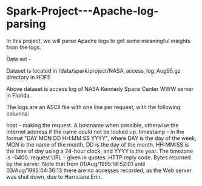 # Spark-Project---Apache-log-parsing
In this project, we will parse Apache logs to get some meaningful insights from the logs.

Data set -

Dataset is located in /data/spark/project/NASA_access_log_Aug95.gz directory in HDFS

Above dataset is access log of NASA Kennedy Space Center WWW server in Florida.

The logs are an ASCII file with one line per request, with the following columns:

host - making the request. A hostname when possible, otherwise the Internet address if the name could not be looked up.
timestamp - in the format "DAY MON DD HH:MM:SS YYYY", where DAY is the day of the week, MON is the name of the month, DD is the day of the month, HH:MM:SS is the time of day using a 24-hour clock, and YYYY is the year. The timezone is -0400.
request URL - given in quotes.
HTTP reply code.
Bytes returned by the server.
Note that from 01/Aug/1995:14:52:01 until 03/Aug/1995:04:36:13 there are no accesses recorded, as the Web server was shut down, due to Hurricane Erin.
